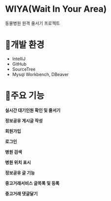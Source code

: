 # WIYA(Wait In Your Area)
동물병원 원격 줄서기 프로젝트

# 🐯개발 환경
- IntelliJ
- GitHub
- SourceTree
- Mysql Workbench, DBeaver

# 🐻주요 기능
**실시간 대기인원 확인 및 줄서기**

**정보공유 게시글 작성**

**회원가입**

**로그인**

**병원 검색**

**병원 위치 표시**

**정보공유 글 기능**

**중고거래서비스 글목록 및 등록**

**중고거래 댓글달기**

